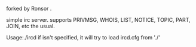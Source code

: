 forked by Ronsor
.

simple irc server.
supports PRIVMSG, WHOIS, LIST, NOTICE, TOPIC, PART, JOIN, etc the usual.

Usage:./ircd <config file>
if <config file> isn't specified, it will try to load ircd.cfg from './'